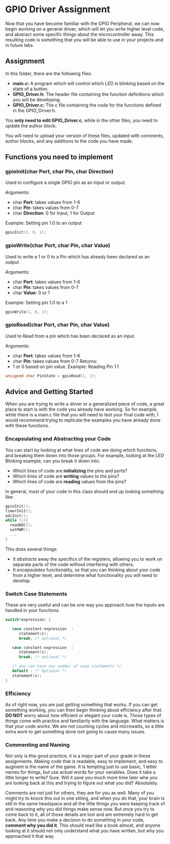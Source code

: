 # GPIO Driver Assignment
Now that you have become familiar with the GPIO Peripheral, we can now begin working on a general driver, which will let you write higher level code, and abstract some specific things about the microcontroller away. This resulting code is something that you will be able to use in your projects and in future labs.

## Assignment
In this folder, there are the following files:
* **main.c:** A program which will control which LED is blinking based on the state of a button.
* **GPIO_Driver.h:** The header file containing the function definitions which you will be developing.
* **GPIO_Driver.c:** The c file containing the code for the functions defined in the GPIO_Driver.h.

You **only need to edit GPIO_Driver.c**, while in the other files, you need to update the author block.

You will need to upload your version of these files, updated with comments, author blocks, and any additions to the code you have made.

## Functions you need to implement

### gpioInit(char Port, char Pin, char Direction)
Used to configure a single GPIO pin as an input or output.

Arguments:
* char **Port**: takes values from 1-6
* char **Pin**: takes values from 0-7
* char **Direction**: 0 for Input, 1 for Output

Example: Setting pin 1.0 to an output
```c
gpioInit(1, 0, 1);
```


### gpioWrite(char Port, char Pin, char Value)
Used to write a 1 or 0 to a Pin which has already been declared as an output.

Arguments:
 * char **Port**: takes values from 1-6
 * char **Pin**: takes values from 0-7
 * char **Value**: 0 or 1

Example: Setting pin 1.0 to a 1
```c
gpioWrite(1, 0, 1);
```


### gpioRead(char Port, char Pin, char Value)
Used to Read from a pin which has been declared as an input.

Arguments:
 * char **Port**: takes values from 1-6
 * char **Pin**: takes values from 0-7
Returns:
 * 1 or 0 based on pin value.
Example: Reading Pin 1.1
```c
unsigned char PinState = gpioRead(1, 1);
```


## Advice and Getting Started
When you are trying to write a driver or a generalized piece of code, a great place to start is with the code you already have working. So for example, while there is a main.c file that you will need to test your final code with, I would recommend trying to replicate the examples you have already done with these functions.

### Encapsulating and Abstracting your Code
You can start by looking at what lines of code are doing which functions, and breaking them down into those groups. For example, looking at the LED Blinking example, can you break it down into:
* Which lines of code are **initializing** the pins and ports?
* Which lines of code are **writing** values to the pins?
* Which lines of code are **reading** values from the pins?

In general, most of your code in this class should end up looking something like:
```c
gpioInit();
timerInit();
adcInit();
while (1){
  readADC();
  setPWM();
  ...
}
```
This does several things:
* It *abstracts* away the specifics of the registers, allowing you to work on separate parts of the code without interfering with others.
* It *encapsulates* functionality, so that you can thinking about your code from a higher level, and determine what functionality you will need to develop.

### Switch Case Statements
These are very useful and can be one way you approach how the inputs are handled in your functions.
```c
switch(expression) {

   case constant-expression  :
      statement(s);
      break; /* optional */

   case constant-expression  :
      statement(s);
      break; /* optional */

   /* you can have any number of case statements */
   default : /* Optional */
   statement(s);
}
```
### Efficiency
As of right now, you are just getting something that works. If you can get something working, you can then begin thinking about efficiency after that. **DO NOT** worry about how efficient or elegant your code is. Those types of things come with practice and familiarity with the language. What matters is that your code works. We are not counting cycles and microwatts, so a little extra work to get something done isnt going to cause many issues.

### Commenting and Naming
Not only is this good practice, it is a major part of your grade in these assignments. Making code that is readable, easy to implement, and easy to augment is the name of the game. It is tempting just to use basic, 1 letter names for things, but use actual words for your variables. Does it take a little longer to write? Sure. Will it save you much more time later whe you are looking back at this and trying to figure out what you did? Absolutely.

Comments are not just for others, they are for you as well. Many of you might try to knock this out in one sitting, and when you do that, your brain is still in the same headspace and all the little things you were keeping track of and reasoning why you did things make sense now. But once you try to come back to it, all of those details are lost and are extremely hard to get back. Any time you make a decision to do something in your code, **comment why you did it**. This should read like a book almost, and anyone looking at it should not only understand what you have written, but why you approached it that way.
